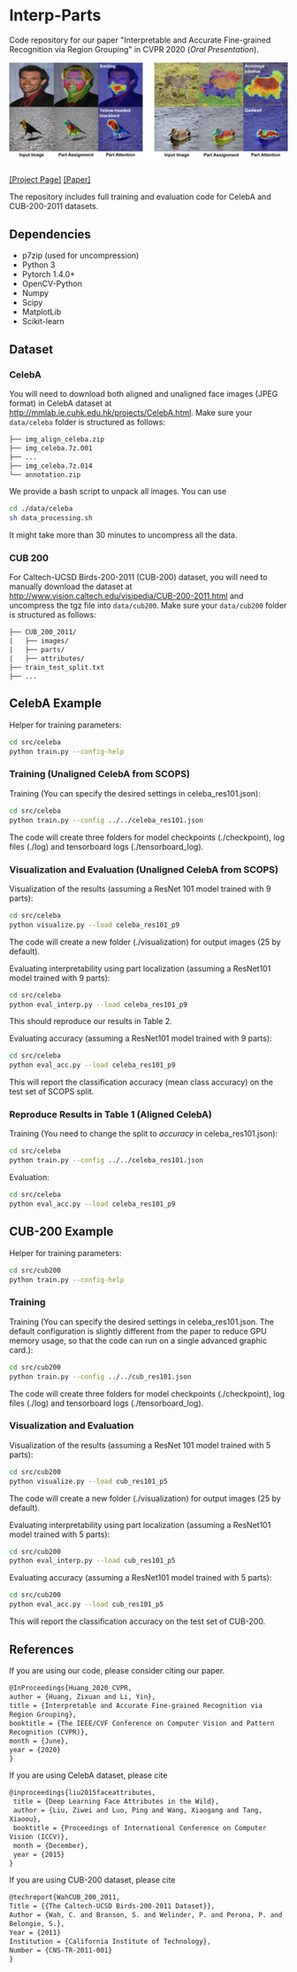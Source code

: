 # Interp-Parts

Code repository for our paper "Interpretable and Accurate Fine-grained Recognition via Region Grouping" in CVPR 2020 (*Oral Presentation*).

![](demo.jpg)

[[Project Page]](https://www.biostat.wisc.edu/~yli/cvpr2020-interp/)  [[Paper]](https://arxiv.org/abs/2005.10411)

The repository includes full training and evaluation code for CelebA and CUB-200-2011 datasets.


## Dependencies

* p7zip (used for uncompression)
* Python 3
* Pytorch 1.4.0+
* OpenCV-Python
* Numpy
* Scipy
* MatplotLib
* Scikit-learn

## Dataset

### CelebA

You will need to download both aligned and unaligned face images (JPEG format) in CelebA dataset at http://mmlab.ie.cuhk.edu.hk/projects/CelebA.html. Make sure your ```data/celeba``` folder is structured as follows:

```
├── img_align_celeba.zip
├── img_celeba.7z.001
├── ...
├── img_celeba.7z.014
└── annotation.zip
```

We provide a bash script to unpack all images. You can use
```sh
cd ./data/celeba
sh data_processing.sh
```
It might take more than 30 minutes to uncompress all the data.

### CUB 200

For Caltech-UCSD Birds-200-2011 (CUB-200) dataset, you will need to manually download the dataset at http://www.vision.caltech.edu/visipedia/CUB-200-2011.html and uncompress the tgz file into ```data/cub200```. Make sure your ```data/cub200``` folder is structured as follows:

```
├── CUB_200_2011/
|   ├── images/
|   ├── parts/
|   ├── attributes/
├── train_test_split.txt
├── ...
```

## CelebA Example

Helper for training parameters:

```sh
cd src/celeba
python train.py --config-help
```
### Training (Unaligned CelebA from SCOPS)
Training (You can specify the desired settings in celeba_res101.json):

```sh
cd src/celeba
python train.py --config ../../celeba_res101.json
```

The code will create three folders for model checkpoints (./checkpoint), log files (./log) and tensorboard logs (./tensorboard_log).

### Visualization and Evaluation (Unaligned CelebA from SCOPS)
Visualization of the results (assuming a ResNet 101 model trained with 9 parts):

```sh
cd src/celeba
python visualize.py --load celeba_res101_p9
```
The code will create a new folder (./visualization) for output images (25 by default).

Evaluating interpretability using part localization (assuming a ResNet101 model trained with 9 parts):

```sh
cd src/celeba
python eval_interp.py --load celeba_res101_p9
```
This should reproduce our results in Table 2.

Evaluating accuracy (assuming a ResNet101 model trained with 9 parts):

```sh
cd src/celeba
python eval_acc.py --load celeba_res101_p9
```
This will report the classification accuracy  (mean class accuracy) on the test set of SCOPS split.

### Reproduce Results in Table 1 (Aligned CelebA)
Training (You need to change the split to *accuracy* in celeba_res101.json):

```sh
cd src/celeba
python train.py --config ../../celeba_res101.json
```

Evaluation:
```sh
cd src/celeba
python eval_acc.py --load celeba_res101_p9
```

## CUB-200 Example

Helper for training parameters:

```sh
cd src/cub200
python train.py --config-help
```
### Training
Training (You can specify the desired settings in celeba_res101.json. The default configuration is slightly different from the paper to reduce GPU memory usage, so that the code can run on a single advanced graphic card.):

```sh
cd src/cub200
python train.py --config ../../cub_res101.json
```

The code will create three folders for model checkpoints (./checkpoint), log files (./log) and tensorboard logs (./tensorboard_log). 

### Visualization and Evaluation
Visualization of the results (assuming a ResNet 101 model trained with 5 parts):

```sh
cd src/cub200
python visualize.py --load cub_res101_p5
```
The code will create a new folder (./visualization) for output images (25 by default).

Evaluating interpretability using part localization (assuming a ResNet101 model trained with 5 parts):

```sh
cd src/cub200
python eval_interp.py --load cub_res101_p5
```

Evaluating accuracy (assuming a ResNet101 model trained with 5 parts):

```sh
cd src/cub200
python eval_acc.py --load cub_res101_p5
```
This will report the classification accuracy on the test set of CUB-200.

## References
If you are using our code, please consider citing our paper.
```
@InProceedings{Huang_2020_CVPR,
author = {Huang, Zixuan and Li, Yin},
title = {Interpretable and Accurate Fine-grained Recognition via Region Grouping},
booktitle = {The IEEE/CVF Conference on Computer Vision and Pattern Recognition (CVPR)},
month = {June},
year = {2020}
}
```

If you are using CelebA dataset, please cite
```
@inproceedings{liu2015faceattributes,
 title = {Deep Learning Face Attributes in the Wild},
 author = {Liu, Ziwei and Luo, Ping and Wang, Xiaogang and Tang, Xiaoou},
 booktitle = {Proceedings of International Conference on Computer Vision (ICCV)},
 month = {December},
 year = {2015}
}
```

If you are using CUB-200 dataset, please cite
```
@techreport{WahCUB_200_2011,
Title = {{The Caltech-UCSD Birds-200-2011 Dataset}},
Author = {Wah, C. and Branson, S. and Welinder, P. and Perona, P. and Belongie, S.},
Year = {2011}
Institution = {California Institute of Technology},
Number = {CNS-TR-2011-001}
}
```

